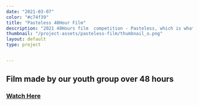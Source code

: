 ```yaml
---
date: "2021-03-07"
color: "#c74f39"
title: "Pasteless 48Hour Film"
description: "2021 48Hours film  competition - Pasteless, which is what happens when you use an inside joke as a film."
thumbnail: "/project-assets/pasteless-film/thumbnail_o.png"
layout: default
type: project


---
```


## Film made by our youth group over 48 hours

### [Watch Here](https://youtu.be/FWfugmp-hoA)